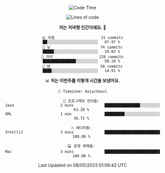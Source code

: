 <div align='center'>

<!--START_SECTION:waka-->
![Code Time](http://img.shields.io/badge/Code%20Time-3%20mins-blue)

![Lines of code](https://img.shields.io/badge/%EC%A0%80%EB%8A%94%20%EC%97%AC%ED%83%9C%EA%B9%8C%EC%A7%80%20-171.7%20thousand%20%EC%A4%84%EC%9D%98%20%EC%BD%94%EB%93%9C%EB%A5%BC%20%EC%9E%91%EC%84%B1%ED%96%88%EC%96%B4%EC%9A%94.-blue)

**저는 저녁형 인간이에요. 🦉** 

```text
🌞 아침                     31 commits          ██░░░░░░░░░░░░░░░░░░░░░░░   07.97 % 
🌆 낮　                     74 commits          █████░░░░░░░░░░░░░░░░░░░░   19.02 % 
🌃 저녁                     226 commits         ███████████████░░░░░░░░░░   58.10 % 
🌙 밤　                     58 commits          ████░░░░░░░░░░░░░░░░░░░░░   14.91 % 
```


📊 **저는 이번주를 이렇게 시간을 보냈어요.** 

```text
🕑︎ Timezone: Asia/Seoul

💬 프로그래밍 언어들: 
Java                     2 mins              ████████████████░░░░░░░░░   63.28 % 
XML                      1 min               █████████░░░░░░░░░░░░░░░░   36.72 % 

🔥 에디터들: 
IntelliJ                 3 mins              █████████████████████████   100.00 % 

💻 운영 체제들: 
Mac                      3 mins              █████████████████████████   100.00 % 
```


 Last Updated on 08/05/2023 01:09:42 UTC
<!--END_SECTION:waka-->
</div>

